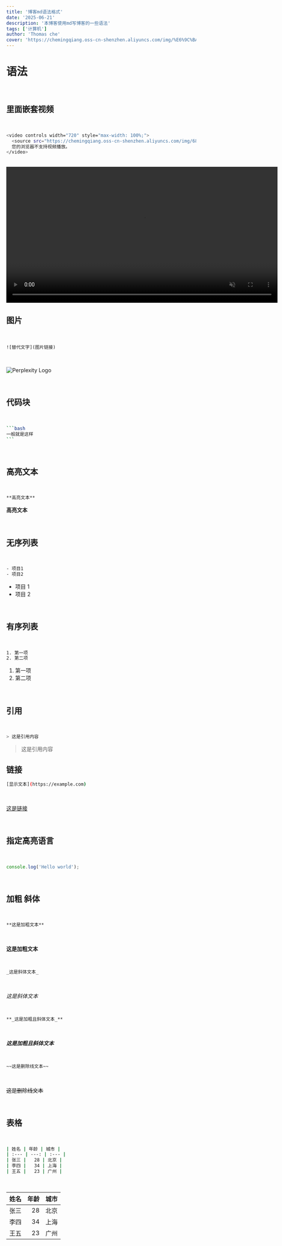 ```yaml
---
title: '博客md语法格式'
date: '2025-06-21'
description: '本博客使用md写博客的一些语法'
tags: ['计算机']
author: 'Thomas che'
cover: 'https://chemingqiang.oss-cn-shenzhen.aliyuncs.com/img/%E6%9C%BA%E8%BD%A6_PixCake/DSC04445.jpg'
---
```


# 语法

</br>

## 里面嵌套视频

</br>

```bash
<video controls width="720" style="max-width: 100%;">
  <source src="https://chemingqiang.oss-cn-shenzhen.aliyuncs.com/img/6876868767656757.mp4" type="video/mp4" />
  您的浏览器不支持视频播放。
</video>
```

</br>

<video controls width="720" muted>
  <source src="https://chemingqiang.oss-cn-shenzhen.aliyuncs.com/img/6876868767656757.mp4" type="video/mp4" />
  您的浏览器不支持视频播放。
</video>

</br>

## 图片

</br>

```
![替代文字](图片链接)
```

</br>

![Perplexity Logo](https://chemingqiang.oss-cn-shenzhen.aliyuncs.com/img/%E6%9C%BA%E8%BD%A6_PixCake/DSC04445.jpg)

</br>

## 代码块

</br>

````bash
```bash
一般就是这样
```
````

</br>

## 高亮文本

</br>

```bash
**高亮文本**
```

**高亮文本**

</br>

## 无序列表

</br>

```bash
- 项目1
- 项目2
```

- 项目 1
- 项目 2

</br>

## 有序列表

</br>

```bash
1. 第一项
2. 第二项
```

1. 第一项
2. 第二项

</br>

## 引用

</br>

```bash
> 这是引用内容
```

> 这是引用内容

## 链接

```bash
[显示文本](https://example.com)
```

</br>

[这是链接](https://markdown.lovejade.cn/)

</br>

## 指定高亮语言

</br>

```js
console.log('Hello world');
```

</br>

## 加粗 斜体

</br>

```bash
**这是加粗文本**
```

</br>

**这是加粗文本**

</br>

```bash
_这是斜体文本_
```

</br>

_这是斜体文本_

</br>

```bash
**_这是加粗且斜体文本_**
```

</br>

**_这是加粗且斜体文本_**

</br>

```bash
~~这是删除线文本~~
```

</br>

~~这是删除线文本~~

</br>

## 表格

</br>

```bash
| 姓名 | 年龄 | 城市 |
| :--- | ---: | :--- |
| 张三 |   28 | 北京 |
| 李四 |   34 | 上海 |
| 王五 |   23 | 广州 |
```

</br>

| 姓名 | 年龄 | 城市 |
| :--- | ---: | :--- |
| 张三 |   28 | 北京 |
| 李四 |   34 | 上海 |
| 王五 |   23 | 广州 |
